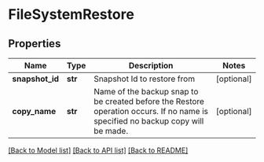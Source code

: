 # FileSystemRestore

## Properties
Name | Type | Description | Notes
------------ | ------------- | ------------- | -------------
**snapshot_id** | **str** |  Snapshot Id  to restore from | [optional] 
**copy_name** | **str** | Name of the backup snap to be created before the Restore operation occurs.  If no name is specified no backup copy will be made. | [optional] 

[[Back to Model list]](../README.md#documentation-for-models) [[Back to API list]](../README.md#documentation-for-api-endpoints) [[Back to README]](../README.md)

